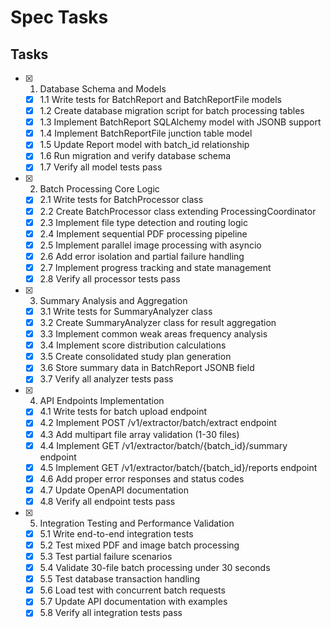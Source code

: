 # Spec Tasks

## Tasks

- [x] 1. Database Schema and Models
  - [x] 1.1 Write tests for BatchReport and BatchReportFile models
  - [x] 1.2 Create database migration script for batch processing tables
  - [x] 1.3 Implement BatchReport SQLAlchemy model with JSONB support
  - [x] 1.4 Implement BatchReportFile junction table model
  - [x] 1.5 Update Report model with batch_id relationship
  - [x] 1.6 Run migration and verify database schema
  - [x] 1.7 Verify all model tests pass

- [x] 2. Batch Processing Core Logic
  - [x] 2.1 Write tests for BatchProcessor class
  - [x] 2.2 Create BatchProcessor class extending ProcessingCoordinator
  - [x] 2.3 Implement file type detection and routing logic
  - [x] 2.4 Implement sequential PDF processing pipeline
  - [x] 2.5 Implement parallel image processing with asyncio
  - [x] 2.6 Add error isolation and partial failure handling
  - [x] 2.7 Implement progress tracking and state management
  - [x] 2.8 Verify all processor tests pass

- [x] 3. Summary Analysis and Aggregation
  - [x] 3.1 Write tests for SummaryAnalyzer class
  - [x] 3.2 Create SummaryAnalyzer class for result aggregation
  - [x] 3.3 Implement common weak areas frequency analysis
  - [x] 3.4 Implement score distribution calculations
  - [x] 3.5 Create consolidated study plan generation
  - [x] 3.6 Store summary data in BatchReport JSONB field
  - [x] 3.7 Verify all analyzer tests pass

- [x] 4. API Endpoints Implementation
  - [x] 4.1 Write tests for batch upload endpoint
  - [x] 4.2 Implement POST /v1/extractor/batch/extract endpoint
  - [x] 4.3 Add multipart file array validation (1-30 files)
  - [x] 4.4 Implement GET /v1/extractor/batch/{batch_id}/summary endpoint
  - [x] 4.5 Implement GET /v1/extractor/batch/{batch_id}/reports endpoint
  - [x] 4.6 Add proper error responses and status codes
  - [x] 4.7 Update OpenAPI documentation
  - [x] 4.8 Verify all endpoint tests pass

- [x] 5. Integration Testing and Performance Validation
  - [x] 5.1 Write end-to-end integration tests
  - [x] 5.2 Test mixed PDF and image batch processing
  - [x] 5.3 Test partial failure scenarios
  - [x] 5.4 Validate 30-file batch processing under 30 seconds
  - [x] 5.5 Test database transaction handling
  - [x] 5.6 Load test with concurrent batch requests
  - [x] 5.7 Update API documentation with examples
  - [x] 5.8 Verify all integration tests pass